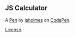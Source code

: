 JS Calculator
-------------


A [Pen](https://codepen.io/lamarholmes/pen/rLzrPE) by [laholmes](https://codepen.io/lamarholmes) on [CodePen](https://codepen.io).

[License](https://codepen.io/lamarholmes/pen/rLzrPE/license).